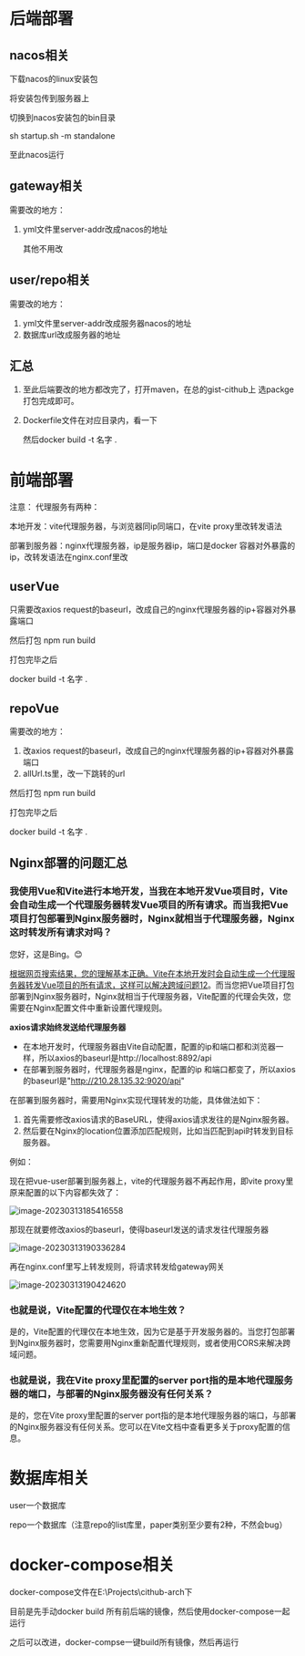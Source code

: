 # 后端部署

## nacos相关

下载nacos的linux安装包

将安装包传到服务器上

切换到nacos安装包的bin目录

sh startup.sh -m standalone

至此nacos运行

## gateway相关

需要改的地方：

1. yml文件里server-addr改成nacos的地址

   其他不用改



## user/repo相关

需要改的地方：

1. yml文件里server-addr改成服务器nacos的地址
2. 数据库url改成服务器的地址



## 汇总

1. 至此后端要改的地方都改完了，打开maven，在总的gist-cithub上 选packge打包完成即可。

2. Dockerfile文件在对应目录内，看一下

   然后docker build -t 名字 .



# 前端部署

注意： 代理服务有两种：

本地开发：vite代理服务器，与浏览器同ip同端口，在vite proxy里改转发语法

部署到服务器：nginx代理服务器，ip是服务器ip，端口是docker 容器对外暴露的ip，改转发语法在nginx.conf里改

## userVue

只需要改axios request的baseurl，改成自己的nginx代理服务器的ip+容器对外暴露端口

然后打包 npm run build

打包完毕之后

docker build -t 名字 .

## repoVue

需要改的地方：

1. 改axios request的baseurl，改成自己的nginx代理服务器的ip+容器对外暴露端口
2. allUrl.ts里，改一下跳转的url

然后打包 npm run build

打包完毕之后

docker build -t 名字 .

## Nginx部署的问题汇总

### 我使用Vue和Vite进行本地开发，当我在本地开发Vue项目时，Vite会自动生成一个代理服务器转发Vue项目的所有请求。而当我把Vue项目打包部署到Nginx服务器时，Nginx就相当于代理服务器，Nginx这时转发所有请求对吗？

您好，这是Bing。😊

[根据网页搜索结果，您的理解基本正确。Vite在本地开发时会自动生成一个代理服务器转发Vue项目的所有请求，这样可以解决跨域问题](https://juejin.cn/post/6992855441512333349)[1](https://juejin.cn/post/6992855441512333349)[2](https://blog.csdn.net/qq_39636932/article/details/128669149)。而当您把Vue项目打包部署到Nginx服务器时，Nginx就相当于代理服务器，Vite配置的代理会失效，您需要在Nginx配置文件中重新设置代理规则。

**axios请求始终发送给代理服务器**

- 在本地开发时，代理服务器由Vite自动配置，配置的ip和端口都和浏览器一样，所以axios的baseurl是http://localhost:8892/api
- 在部署到服务器时，代理服务器是nginx，配置的ip 和端口都变了，所以axios的baseurl是"http://210.28.135.32:9020/api"

在部署到服务器时，需要用Nginx实现代理转发的功能，具体做法如下：

1. 首先需要修改axios请求的BaseURL，使得axios请求发往的是Nginx服务器。
2. 然后要在Nginx的location位置添加匹配规则，比如当匹配到api时转发到目标服务器。

例如：

现在把vue-user部署到服务器上，vite的代理服务器不再起作用，即vite proxy里原来配置的以下内容都失效了：

![image-20230313185416558](image-20230313185416558.png)

那现在就要修改axios的baseurl，使得baseurl发送的请求发往代理服务器

![image-20230313190336284](image-20230313190336284.png)

再在nginx.conf里写上转发规则，将请求转发给gateway网关

![image-20230313190424620](image-20230313190424620.png)



### 也就是说，Vite配置的代理仅在本地生效？

是的，Vite配置的代理仅在本地生效，因为它是基于开发服务器的。当您打包部署到Nginx服务器时，您需要用Nginx重新配置代理规则，或者使用CORS来解决跨域问题。

### 也就是说，我在Vite proxy里配置的server port指的是本地代理服务器的端口，与部署的Nginx服务器没有任何关系？

是的，您在Vite proxy里配置的server port指的是本地代理服务器的端口，与部署的Nginx服务器没有任何关系。您可以在Vite文档中查看更多关于proxy配置的信息。





# 数据库相关

user一个数据库

repo一个数据库（注意repo的list库里，paper类别至少要有2种，不然会bug）



# docker-compose相关

docker-compose文件在E:\Projects\cithub-arch下

目前是先手动docker build 所有前后端的镜像，然后使用docker-compose一起运行

之后可以改进，docker-compse一键build所有镜像，然后再运行